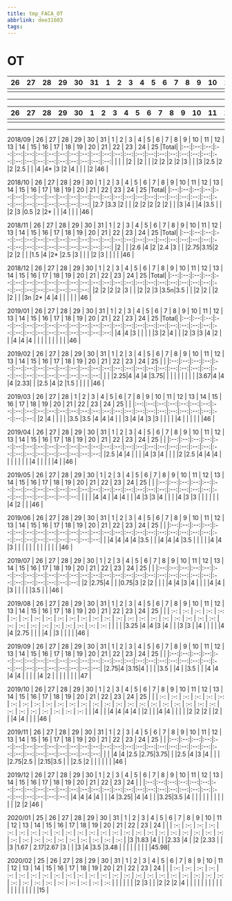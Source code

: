 ```yaml
---
title: tmp_FACA_OT
abbrlink: dee31603
tags:
---
```

OT
===
| 26 | 27 | 28 | 29 | 30 | 31 | 1  | 2  | 3  | 4  | 5  | 6  | 7  | 8  | 9  | 10 | 11 | 12 | 13 | 14 | 15 | 16 | 17 | 18 | 19 | 20 | 21 | 22 | 23 | 24 | 25 |    |
|:--:|:--:|:--:|:--:|:--:|:--:|:--:|:--:|:--:|:--:|:--:|:--:|:--:|:--:|:--:|:--:|:--:|:--:|:--:|:--:|:--:|:--:|:--:|:--:|:--:|:--:|:--:|:--:|:--:|:--:|:--:|:--:|
|    |    |    |    |    |    |    |    |    |    |    |    |    |    |    |    |    |    |    |    |    |    |    |    |    |    |    |    |    |    |    |    |
---
| 26 | 27 | 28 | 29 | 30 | 1  | 2  | 3  | 4  | 5  | 6  | 7  | 8  | 9  | 10 | 11 | 12 | 13 | 14 | 15 | 16 | 17 | 18 | 19 | 20 | 21 | 22 | 23 | 24 | 25 |    |
|:--:|:--:|:--:|:--:|:--:|:--:|:--:|:--:|:--:|:--:|:--:|:--:|:--:|:--:|:--:|:--:|:--:|:--:|:--:|:--:|:--:|:--:|:--:|:--:|:--:|:--:|:--:|:--:|:--:|:--:|:--:|
|    |    |    |    |    |    |    |    |    |    |    |    |    |    |    |    |    |    |    |    |    |    |    |    |    |    |    |    |    |    |    |
---
2018/09
| 26 | 27 | 28 | 29 | 30 | 31 | 1  | 2  | 3  | 4  | 5  | 6  | 7  | 8  | 9  | 10 | 11 | 12 | 13 | 14 | 15 | 16 | 17 | 18 | 19 | 20 | 21 | 22 | 23 | 24 | 25 |Total|
|:--:|:--:|:--:|:--:|:--:|:--:|:--:|:--:|:--:|:--:|:--:|:--:|:--:|:--:|:--:|:--:|:--:|:--:|:--:|:--:|:--:|:--:|:--:|:--:|:--:|:--:|:--:|:--:|:--:|:--:|:--:|:--:|
|    |    |    |2   |    |2   |    |    |2   |2   |2   |2   |3   |    |    |3   |2.5 |2   |2   |2.5 |    |    |4   |4*  |3   |2   |4   |    |    |    |2   |46  |

2018/10
| 26 | 27 | 28 | 29 | 30 | 1  | 2  | 3  | 4  | 5  | 6  | 7  | 8  | 9  | 10 | 11 | 12 | 13 | 14 | 15 | 16 | 17 | 18 | 19 | 20 | 21 | 22 | 23 | 24 | 25 |Total|
|:--:|:--:|:--:|:--:|:--:|:--:|:--:|:--:|:--:|:--:|:--:|:--:|:--:|:--:|:--:|:--:|:--:|:--:|:--:|:--:|:--:|:--:|:--:|:--:|:--:|:--:|:--:|:--:|:--:|:--:|:--:|
|2.7 |3.3 |2   |    |    |2   |2   |2   |2   |2   |    |    |3   |4   |    |4   |3.5 |    |    |2   |3   |0.5 |2   |2*  |    |    |4   |    |    |    |46  |

2018/11
| 26 | 27 | 28 | 29 | 30 | 31 | 1  | 2  | 3  | 4  | 5  | 6  | 7  | 8  | 9  | 10 | 11 | 12 | 13 | 14 | 15 | 16 | 17 | 18 | 19 | 20 | 21 | 22 | 23 | 24 | 25 |Total|
|:--:|:--:|:--:|:--:|:--:|:--:|:--:|:--:|:--:|:--:|:--:|:--:|:--:|:--:|:--:|:--:|:--:|:--:|:--:|:--:|:--:|:--:|:--:|:--:|:--:|:--:|:--:|:--:|:--:|:--:|:--:|:--:|
|2   |    |    |2.6 |4   |2   |2.4 |3   |    |    |2.75|3.15|2   |2   |2   |    |    |1.5 |4   |2*  |2.5 |3   |    |    |    |2   |3   |    |    |    |    |46  |

2018/12
| 26 | 27 | 28 | 29 | 30 | 1  | 2  | 3  | 4  | 5  | 6  | 7  | 8  | 9  | 10 | 11 | 12 | 13 | 14 | 15 | 16 | 17 | 18 | 19 | 20 | 21 | 22 | 23 | 24 | 25 |Total|
|:--:|:--:|:--:|:--:|:--:|:--:|:--:|:--:|:--:|:--:|:--:|:--:|:--:|:--:|:--:|:--:|:--:|:--:|:--:|:--:|:--:|:--:|:--:|:--:|:--:|:--:|:--:|:--:|:--:|:--:|:--:|
|2   |2   |2   |2   |3   |    |    |2   |2   |3   |3.5n|3.5 |    |    |2   |2   |    |2   |2   |    |    |3n  |2*  |4   |4   |    |    |    |    |    |46  |

2019/01
| 26 | 27 | 28 | 29 | 30 | 31 | 1  | 2  | 3  | 4  | 5  | 6  | 7  | 8  | 9  | 10 | 11 | 12 | 13 | 14 | 15 | 16 | 17 | 18 | 19 | 20 | 21 | 22 | 23 | 24 | 25 |Total|
|:--:|:--:|:--:|:--:|:--:|:--:|:--:|:--:|:--:|:--:|:--:|:--:|:--:|:--:|:--:|:--:|:--:|:--:|:--:|:--:|:--:|:--:|:--:|:--:|:--:|:--:|:--:|:--:|:--:|:--:|:--:|:--:|
|4   |4   |3   |    |    |    |    |3   |2   |4   |    |    |2   |3   |3   |4   |2   |    |    |4   |4   |4   |    |    |    |    |    |    |    |    |    |46  |

2019/02
| 26 | 27 | 28 | 29 | 30 | 31 | 1  | 2  | 3  | 4  | 5  | 6  | 7  | 8  | 9  | 10 | 11 | 12 | 13 | 14 | 15 | 16 | 17 | 18 | 19 | 20 | 21 | 22 | 23 | 24 | 25 |    |
|:--:|:--:|:--:|:--:|:--:|:--:|:--:|:--:|:--:|:--:|:--:|:--:|:--:|:--:|:--:|:--:|:--:|:--:|:--:|:--:|:--:|:--:|:--:|:--:|:--:|:--:|:--:|:--:|:--:|:--:|:--:|:--:|
|    |    |2.25|4   |4   |4   |3.75|    |    |    |    |    |    |    |    |    |3.67|4   |4   |4   |2.33|    |    |2.5 |4   |2   |1.5 |    |    |    |    |46  |

2019/03
| 26 | 27 | 28 | 1  | 2  | 3  | 4  | 5  | 6  | 7  | 8  | 9  | 10 | 11 | 12 | 13 | 14 | 15 | 16 | 17 | 18 | 19 | 20 | 21 | 22 | 23 | 24 | 25 |    |
|:--:|:--:|:--:|:--:|:--:|:--:|:--:|:--:|:--:|:--:|:--:|:--:|:--:|:--:|:--:|:--:|:--:|:--:|:--:|:--:|:--:|:--:|:--:|:--:|:--:|:--:|:--:|:--:|:--:|
|2   |4   |    |    |    |    |3.5 |3.5 |4   |4   |4   |    |    |3   |4   |4   |3   |3   |    |    |    |    |4   |    |    |    |    |    |46  |

2019/04
| 26 | 27 | 28 | 29 | 30 | 31 | 1  | 2  | 3  | 4  | 5  | 6  | 7  | 8  | 9  | 10 | 11 | 12 | 13 | 14 | 15 | 16 | 17 | 18 | 19 | 20 | 21 | 22 | 23 | 24 | 25 |    |
|:--:|:--:|:--:|:--:|:--:|:--:|:--:|:--:|:--:|:--:|:--:|:--:|:--:|:--:|:--:|:--:|:--:|:--:|:--:|:--:|:--:|:--:|:--:|:--:|:--:|:--:|:--:|:--:|:--:|:--:|:--:|:--:|
|2.5 |4   |4   |    |    |    |4   |3   |4   |    |    |    |2   |2.5 |4   |4   |4   |    |    |    |    |    |    |    |4   |    |    |    |    |4   |    |46  |

2019/05
| 26 | 27 | 28 | 29 | 30 | 1  | 2  | 3  | 4  | 5  | 6  | 7  | 8  | 9  | 10 | 11 | 12 | 13 | 14 | 15 | 16 | 17 | 18 | 19 | 20 | 21 | 22 | 23 | 24 | 25 |    |
|:--:|:--:|:--:|:--:|:--:|:--:|:--:|:--:|:--:|:--:|:--:|:--:|:--:|:--:|:--:|:--:|:--:|:--:|:--:|:--:|:--:|:--:|:--:|:--:|:--:|:--:|:--:|:--:|:--:|:--:|:--:|
|    |    |    |4   |4   |    |4   |4   |    |    |4   |3   |3   |4   |    |    |    |4   |3   |3   |    |    |    |    |    |    |4   |2   |    |    |46  |

2019/06
| 26 | 27 | 28 | 29 | 30 | 31 | 1  | 2  | 3  | 4  | 5  | 6  | 7  | 8  | 9  | 10 | 11 | 12 | 13 | 14 | 15 | 16 | 17 | 18 | 19 | 20 | 21 | 22 | 23 | 24 | 25 |    |
|:--:|:--:|:--:|:--:|:--:|:--:|:--:|:--:|:--:|:--:|:--:|:--:|:--:|:--:|:--:|:--:|:--:|:--:|:--:|:--:|:--:|:--:|:--:|:--:|:--:|:--:|:--:|:--:|:--:|:--:|:--:|:--:|
|    |4   |4   |4   |4   |3.5 |    |    |4   |4   |4   |3.5 |    |    |    |    |4   |4   |3   |    |    |    |    |    |    |    |    |    |    |    |    |46  |

2019/07
| 26 | 27 | 28 | 29 | 30 | 1  | 2  | 3  | 4  | 5  | 6  | 7  | 8  | 9  | 10 | 11 | 12 | 13 | 14 | 15 | 16 | 17 | 18 | 19 | 20 | 21 | 22 | 23 | 24 | 25 |    |
|:--:|:--:|:--:|:--:|:--:|:--:|:--:|:--:|:--:|:--:|:--:|:--:|:--:|:--:|:--:|:--:|:--:|:--:|:--:|:--:|:--:|:--:|:--:|:--:|:--:|:--:|:--:|:--:|:--:|:--:|:--:|
|2   |2.75|4   |    |    |0.75|3   |2   |2   |    |    |    |4   |4   |3   |4   |    |    |    |4   |4   |    |3   |    |    |    |    |3.5 |    |    |46  |

2019/08
| 26  | 27  | 28  | 29  | 30  | 31  |  1  |  2  |  3  |  4  |  5  |  6  |  7  |  8  |  9  | 10  | 11  | 12  | 13  | 14  | 15  | 16  | 17  | 18  | 19  | 20  | 21  | 22  | 23  | 24  | 25  |     |
| :-: | :-: | :-: | :-: | :-: | :-: | :-: | :-: | :-: | :-: | :-: | :-: | :-: | :-: | :-: | :-: | :-: | :-: | :-: | :-: | :-: | :-: | :-: | :-: | :-: | :-: | :-: | :-: | :-: | :-: | :-: | :-: |
|     |     |     |3.25 |4    |4    |3    |4    |     |     |3    |3    |     |4    |     |     |     |     |4    |4    |2.75  |     |     |     |4    |     |3    |     |     |     |     |46   |

2019/09
| 26 | 27 | 28 | 29 | 30 | 31 | 1  | 2  | 3  | 4  | 5  | 6  | 7  | 8  | 9  | 10 | 11 | 12 | 13 | 14 | 15 | 16 | 17 | 18 | 19 | 20 | 21 | 22 | 23 | 24 | 25 |    |
|:--:|:--:|:--:|:--:|:--:|:--:|:--:|:--:|:--:|:--:|:--:|:--:|:--:|:--:|:--:|:--:|:--:|:--:|:--:|:--:|:--:|:--:|:--:|:--:|:--:|:--:|:--:|:--:|:--:|:--:|:--:|:--:|
|2.75|4   |3.15|4   |    |    |    |3.5 |    |4   |    |3.5 |    |    |4   |4   |4   |4   |    |    |    |    |4   |2   |    |    |    |    |    |    |    |47  |

2019/10
| 26  | 27  | 28  | 29  | 30  |  1  |  2  |  3  |  4  |  5  |  6  |  7  |  8  |  9  | 10  | 11  | 12  | 13  | 14  | 15  | 16  | 17  | 18  | 19  | 20  | 21  | 22  | 23  | 24  | 25  |     |
| :-: | :-: | :-: | :-: | :-: | :-: | :-: | :-: | :-: | :-: | :-: | :-: | :-: | :-: | :-: | :-: | :-: | :-: | :-: | :-: | :-: | :-: | :-: | :-: | :-: | :-: | :-: | :-: | :-: | :-: | :-: |
|     |4    |     |     |4    |4    |4    |4    |     |2    |     |     |4    |4    |     |     |     |     |2    |2    |2    |     |2    |     |     |4    |4    |     |     |     |46   |

2019/11
| 26 | 27 | 28 | 29 | 30 | 31 | 1  | 2  | 3  | 4  | 5  | 6  | 7  | 8  | 9  | 10 | 11 | 12 | 13 | 14 | 15 | 16 | 17 | 18 | 19 | 20 | 21 | 22 | 23 | 24 | 25 |    |
|:--:|:--:|:--:|:--:|:--:|:--:|:--:|:--:|:--:|:--:|:--:|:--:|:--:|:--:|:--:|:--:|:--:|:--:|:--:|:--:|:--:|:--:|:--:|:--:|:--:|:--:|:--:|:--:|:--:|:--:|:--:|:--:|
|    |    |4   |4   |2.5 |2.75|3.75|    |    |2.5 |4   |3   |4   |    |    |    |2.75|2.5 |    |2.15|3.5 |    |    |2.5 |2   |    |    |    |    |    |    |46  |

2019/12
| 26 | 27 | 28 | 29 | 30 | 1  | 2  | 3  | 4  | 5  | 6  | 7  | 8  | 9  | 10 | 11 | 12 | 13 | 14 | 15 | 16 | 17 | 18 | 19 | 20 | 21 | 22 | 23 | 24 |    |
|:--:|:--:|:--:|:--:|:--:|:--:|:--:|:--:|:--:|:--:|:--:|:--:|:--:|:--:|:--:|:--:|:--:|:--:|:--:|:--:|:--:|:--:|:--:|:--:|:--:|:--:|:--:|:--:|:--:|:--:|:--:|
|4   |4   |4   |4   |    |    |4   |3.25|    |4   |4   |    |    |3.25|3.5 |4   |    |    |    |    |    |    |    |    |    |    |    |2   |2   |46  |

2020/01
| 25  | 26  | 27  | 28  | 29  | 30  | 31  |  1  |  2  |  3  |  4  |  5  |  6  |  7  |  8  |  9  | 10  | 11  | 12  | 13  | 14  | 15  | 16  | 17  | 18  | 19  | 20  | 21  | 22  | 23  | 24  |     |
| :-: | :-: | :-: | :-: | :-: | :-: | :-: | :-: | :-: | :-: | :-: | :-: | :-: | :-: | :-: | :-: | :-: | :-: | :-: | :-: | :-: | :-: | :-: | :-: | :-: | :-: | :-: | :-: | :-: | :-: | :-: | :-: | :-: |
|3    |1.83 |4    |     |     |2.33 |4    |     |2    |2.33 |     |     |3    |1.67 | 2.17|2.67 |3    |     |     |3    |4    |3.5  |3.48 |     |     |     |     |     |     |     |     |45.98|

2020/02
| 25  | 26  | 27  | 28  | 29  | 30  | 31  |  1  |  2  |  3  |  4  |  5  |  6  |  7  |  8  |  9  | 10  | 11  | 12  | 13  | 14  | 15  | 16  | 17  | 18  | 19  | 20  | 21  | 22  | 23  | 24  |     |
| :-: | :-: | :-: | :-: | :-: | :-: | :-: | :-: | :-: | :-: | :-: | :-: | :-: | :-: | :-: | :-: | :-: | :-: | :-: | :-: | :-: | :-: | :-: | :-: | :-: | :-: | :-: | :-: | :-: | :-: | :-: | :-: |
|     |     |     |     |     |2    |3    |     |     |2    |2    |2    |4    |     |     |     |     |     |     |     |     |     |     |     |     |     |     |     |     |     |     |15   |